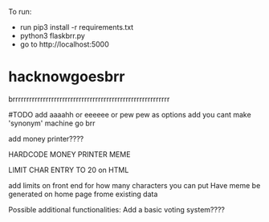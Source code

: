 To run:
- run pip3 install -r requirements.txt
- python3 flaskbrr.py
- go to http://localhost:5000

# hacknowgoesbrr
brrrrrrrrrrrrrrrrrrrrrrrrrrrrrrrrrrrrrrrrrrrrrrrrrrrrrrrrr


#TODO 
add aaaahh or eeeeee or pew pew as options
add you cant make 'synonym' machine go brr

add money printer????

HARDCODE MONEY PRINTER MEME

LIMIT CHAR ENTRY TO 20 on HTML

add limits on front end for how many characters you can put
Have meme be generated on home page frome existing data

Possible additional functionalities:
Add a basic voting system????
